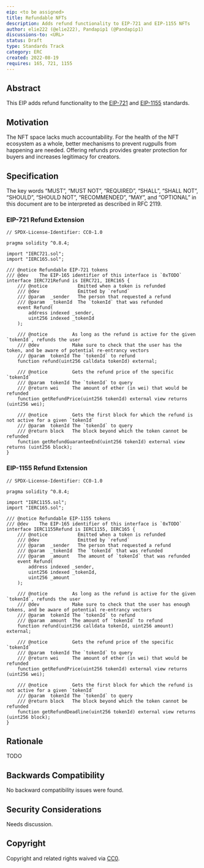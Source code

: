 ```yaml
---
eip: <to be assigned>
title: Refundable NFTs
description: Adds refund functionality to EIP-721 and EIP-1155 NFTs
author: elie222 (@elie222), Pandapip1 (@Pandapip1)
discussions-to: <URL>
status: Draft
type: Standards Track
category: ERC
created: 2022-08-19
requires: 165, 721, 1155
---
```


## Abstract

This EIP adds refund functionality to the [EIP-721](./eip-721.md) and [EIP-1155](./eip-1155.md) standards.

## Motivation

The NFT space lacks much accountability. For the health of the NFT ecosystem as a whole, better mechanisms to prevent rugpulls from happening are needed. Offering refunds provides greater protection for buyers and increases legitimacy for creators.

## Specification

The key words “MUST”, “MUST NOT”, “REQUIRED”, “SHALL”, “SHALL NOT”, “SHOULD”, “SHOULD NOT”, “RECOMMENDED”, “MAY”, and “OPTIONAL” in this document are to be interpreted as described in RFC 2119.

### EIP-721 Refund Extension
  
```solidity
// SPDX-License-Identifier: CC0-1.0

pragma solidity ^0.8.4;

import "IERC721.sol";
import "IERC165.sol";

/// @notice Refundable EIP-721 tokens
/// @dev    The EIP-165 identifier of this interface is `0xTODO`
interface IERC721Refund is IERC721, IERC165 {
    /// @notice           Emitted when a token is refunded
    /// @dev              Emitted by `refund`
    /// @param  _sender   The person that requested a refund
    /// @param  _tokenId  The `tokenId` that was refunded
    event Refund(
        address indexed _sender,
        uint256 indexed _tokenId
    );

    /// @notice         As long as the refund is active for the given `tokenId`, refunds the user
    /// @dev            Make sure to check that the user has the token, and be aware of potential re-entrancy vectors
    /// @param  tokenId The `tokenId` to refund
    function refund(uint256 calldata tokenId) external;

    /// @notice         Gets the refund price of the specific `tokenId`
    /// @param  tokenId The `tokenId` to query
    /// @return wei     The amount of ether (in wei) that would be refunded
    function getRefundPrice(uint256 tokenId) external view returns (uint256 wei);
 
    /// @notice         Gets the first block for which the refund is not active for a given `tokenId`
    /// @param  tokenId The `tokenId` to query
    /// @return block   The block beyond which the token cannot be refunded
    function getRefundGuaranteeEnd(uint256 tokenId) external view returns (uint256 block);
}
```

### EIP-1155 Refund Extension
  
```solidity
// SPDX-License-Identifier: CC0-1.0

pragma solidity ^0.8.4;

import "IERC1155.sol";
import "IERC165.sol";

/// @notice Refundable EIP-1155 tokens
/// @dev    The EIP-165 identifier of this interface is `0xTODO`
interface IERC1155Refund is IERC1155, IERC165 {
    /// @notice           Emitted when a token is refunded
    /// @dev              Emitted by `refund`
    /// @param  _sender   The person that requested a refund
    /// @param  _tokenId  The `tokenId` that was refunded
    /// @param  _amount   The amount of `tokenId` that was refunded
    event Refund(
        address indexed _sender,
        uint256 indexed _tokenId,
        uint256 _amount
    );

    /// @notice         As long as the refund is active for the given `tokenId`, refunds the user
    /// @dev            Make sure to check that the user has enough tokens, and be aware of potential re-entrancy vectors
    /// @param  tokenId The `tokenId` to refund
    /// @param  amount  The amount of `tokenId` to refund
    function refund(uint256 calldata tokenId, uint256 amount) external;

    /// @notice         Gets the refund price of the specific `tokenId`
    /// @param  tokenId The `tokenId` to query
    /// @return wei     The amount of ether (in wei) that would be refunded
    function getRefundPrice(uint256 tokenId) external view returns (uint256 wei);

    /// @notice         Gets the first block for which the refund is not active for a given `tokenId`
    /// @param  tokenId The `tokenId` to query
    /// @return block   The block beyond which the token cannot be refunded
    function getRefundDeadline(uint256 tokenId) external view returns (uint256 block);
}
```

## Rationale

TODO

## Backwards Compatibility

No backward compatibility issues were found.

## Security Considerations

Needs discussion.

## Copyright

Copyright and related rights waived via [CC0](../LICENSE.md).
